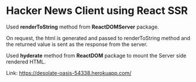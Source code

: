 # Hacker News Client using React SSR

Used **renderToString** method from **ReactDOMServer** package.

On request, the html is generated and passed to renderToString method and the returned value is sent as the response from the server.

Used **hyderate** method from **ReactDOM** package to mount the Server side rendered HTML.

Link: https://desolate-oasis-54338.herokuapp.com/
